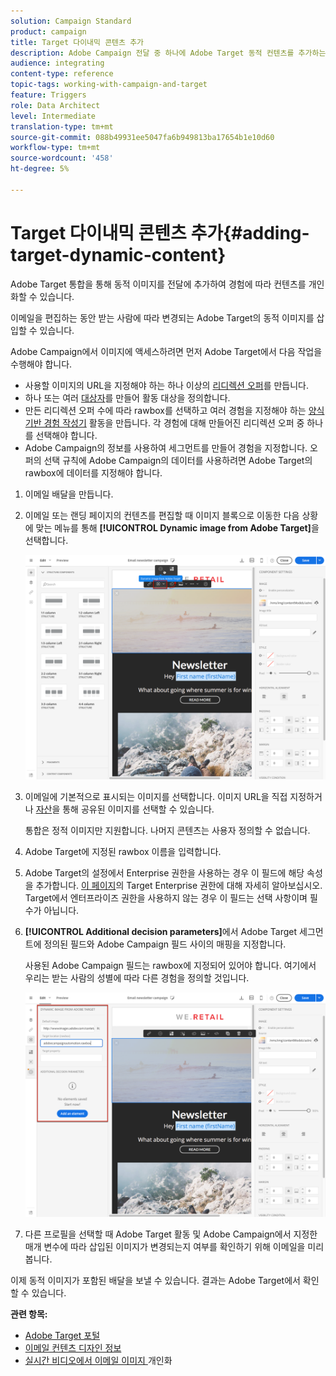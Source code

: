 ```yaml
---
solution: Campaign Standard
product: campaign
title: Target 다이내믹 콘텐츠 추가
description: Adobe Campaign 전달 중 하나에 Adobe Target 동적 컨텐츠를 추가하는 방법을 알아봅니다.
audience: integrating
content-type: reference
topic-tags: working-with-campaign-and-target
feature: Triggers
role: Data Architect
level: Intermediate
translation-type: tm+mt
source-git-commit: 088b49931ee5047fa6b949813ba17654b1e10d60
workflow-type: tm+mt
source-wordcount: '458'
ht-degree: 5%

---
```



# Target 다이내믹 콘텐츠 추가{#adding-target-dynamic-content}

Adobe Target 통합을 통해 동적 이미지를 전달에 추가하여 경험에 따라 컨텐츠를 개인화할 수 있습니다.

이메일을 편집하는 동안 받는 사람에 따라 변경되는 Adobe Target의 동적 이미지를 삽입할 수 있습니다.

Adobe Campaign에서 이미지에 액세스하려면 먼저 Adobe Target에서 다음 작업을 수행해야 합니다.

* 사용할 이미지의 URL을 지정해야 하는 하나 이상의 [리디렉션 오퍼](https://docs.adobe.com/content/help/en/target/using/experiences/offers/offer-redirect.html)를 만듭니다.
* 하나 또는 여러 [대상자](https://docs.adobe.com/content/help/en/target/using/audiences/create-audiences/audiences.html)를 만들어 활동 대상을 정의합니다.
* 만든 리디렉션 오퍼 수에 따라 rawbox를 선택하고 여러 경험을 지정해야 하는 [양식 기반 경험 작성기](https://docs.adobe.com/content/help/en/target/using/experiences/form-experience-composer.html) 활동을 만듭니다. 각 경험에 대해 만들어진 리디렉션 오퍼 중 하나를 선택해야 합니다.
* Adobe Campaign의 정보를 사용하여 세그먼트를 만들어 경험을 지정합니다. 오퍼의 선택 규칙에 Adobe Campaign의 데이터를 사용하려면 Adobe Target의 rawbox에 데이터를 지정해야 합니다.

1. 이메일 배달을 만듭니다.
1. 이메일 또는 랜딩 페이지의 컨텐츠를 편집할 때 이미지 블록으로 이동한 다음 상황에 맞는 메뉴를 통해 **[!UICONTROL Dynamic image from Adobe Target]**&#x200B;을 선택합니다.

   ![](assets/tar_insert_dynamic_image.png)

1. 이메일에 기본적으로 표시되는 이미지를 선택합니다. 이미지 URL을 직접 지정하거나 [자산](../../integrating/using/working-with-campaign-and-assets-core-service.md)을 통해 공유된 이미지를 선택할 수 있습니다.

   통합은 정적 이미지만 지원합니다. 나머지 콘텐츠는 사용자 정의할 수 없습니다.

1. Adobe Target에 지정된 rawbox 이름을 입력합니다.
1. Adobe Target의 설정에서 Enterprise 권한을 사용하는 경우 이 필드에 해당 속성을 추가합니다. [이 페이지](https://docs.adobe.com/content/help/en/target/using/administer/manage-users/enterprise/properties-overview.html)의 Target Enterprise 권한에 대해 자세히 알아보십시오. Target에서 엔터프라이즈 권한을 사용하지 않는 경우 이 필드는 선택 사항이며 필수가 아닙니다.
1. **[!UICONTROL Additional decision parameters]**&#x200B;에서 Adobe Target 세그먼트에 정의된 필드와 Adobe Campaign 필드 사이의 매핑을 지정합니다.

   사용된 Adobe Campaign 필드는 rawbox에 지정되어 있어야 합니다. 여기에서 우리는 받는 사람의 성별에 따라 다른 경험을 정의할 것입니다.

   ![](assets/tar_additional_decisionning_parameters.png)

1. 다른 프로필을 선택할 때 Adobe Target 활동 및 Adobe Campaign에서 지정한 매개 변수에 따라 삽입된 이미지가 변경되는지 여부를 확인하기 위해 이메일을 미리 봅니다.

이제 동적 이미지가 포함된 배달을 보낼 수 있습니다. 결과는 Adobe Target에서 확인할 수 있습니다.

**관련 항목:**

* [Adobe Target 포털](https://docs.adobe.com/content/help/en/target/using/integrate/campaign-and-target.html)
* [이메일 컨텐츠 디자인 정보](../../designing/using/designing-content-in-adobe-campaign.md)
* [실시간 비디오에서 이메일 이미지 ](https://helpx.adobe.com/marketing-cloud/how-to/email-marketing.html) 개인화

